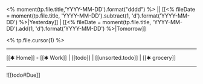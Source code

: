<% moment(tp.file.title,'YYYY-MM-DD').format("dddd") %> || [[<% fileDate = moment(tp.file.title, 'YYYY-MM-DD').subtract(1, 'd').format('YYYY-MM-DD') %>|Yesterday]] | [[<% fileDate = moment(tp.file.title, 'YYYY-MM-DD').add(1, 'd').format('YYYY-MM-DD') %>|Tomorrow]]

<% tp.file.cursor(1) %>



- - -
[[✱ Home]] - [[✱ Work]] |  [[todo]] |   [[unsorted.todo]] |  [[✱ grocery]]
- - -


![[todo#Due]]
